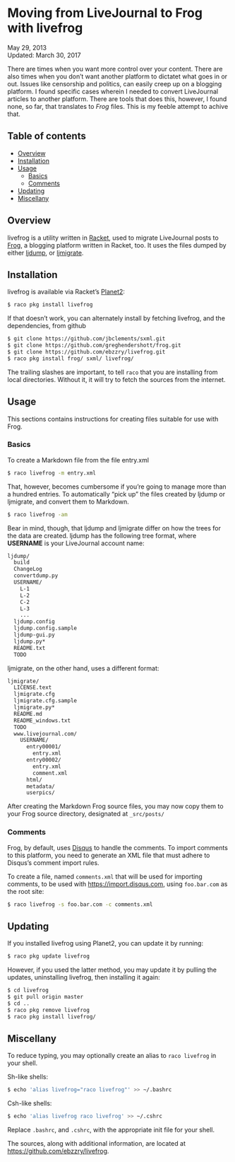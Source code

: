 Moving from LiveJournal to Frog with livefrog
=============================================

<div class="center">May 29, 2013</div>
<div class="center">Updated: March 30, 2017</div>

There are times when you want more control over your content. There are also times when you don’t
want another platform to dictatet what goes in or out. Issues like censorship and politics, can
easily creep up on a blogging platform. I found specific cases wherein I needed to convert
LiveJournal articles to another platform. There are tools that does this, however, I found none, so
far, that translates to _Frog_ files. This is my feeble attempt to achive that.


Table of contents
-----------------

- [Overview](#overview)
- [Installation](#installation)
- [Usage](#usage)
  + [Basics](#basics)
  + [Comments](#comments)
- [Updating](#updating)
- [Miscellany](#miscellany)


Overview <a name="overview"></a>
----------------------------------------

livefrog is a utility written in [Racket](http://racket-lang.org), used to migrate LiveJournal posts
to [Frog](https://github.com/greghendershott/frog/), a blogging platform written in Racket, too. It
uses the files dumped by either [ljdump](http://hewgill.com/ljdump/),
or [ljmigrate](https://github.com/ceejbot/ljmigrate).


Installation <a name="installation"></a>
----------------------------------------

livefrog is available via Racket’s [Planet2](https://pkg.racket-lang.org):

```bash
$ raco pkg install livefrog
```

If that doesn’t work, you can alternately install by fetching livefrog, and the dependencies, from
github

```bash
$ git clone https://github.com/jbclements/sxml.git
$ git clone https://github.com/greghendershott/frog.git
$ git clone https://github.com/ebzzry/livefrog.git
$ raco pkg install frog/ sxml/ livefrog/
```

The trailing slashes are important, to tell `raco` that you are installing from local
directories. Without it, it will try to fetch the sources from the internet.


Usage  <a name="usage"></a>
---------------------------

This sections contains instructions for creating files suitable for use with Frog.


### Basics <a name="basics"></a>

To create a Markdown file from the file entry.xml

```bash
$ raco livefrog -m entry.xml
```

That, however, becomes cumbersome if you’re going to manage more than a hundred entries. To
automatically “pick up” the files created by ljdump or ljmigrate, and convert them to Markdown.

```bash
$ raco livefrog -am
```

Bear in mind, though, that ljdump and ljmigrate differ on how the trees for the data are
created. ljdump has the following tree format, where **USERNAME** is your LiveJournal account name:

```bash
ljdump/
  build
  ChangeLog
  convertdump.py
  USERNAME/
    L-1
    L-2
    C-2
    L-3
    ...
  ljdump.config
  ljdump.config.sample
  ljdump-gui.py
  ljdump.py*
  README.txt
  TODO
```

ljmigrate, on the other hand, uses a different format:

```bash
ljmigrate/
  LICENSE.text
  ljmigrate.cfg
  ljmigrate.cfg.sample
  ljmigrate.py*
  README.md
  README_windows.txt
  TODO
  www.livejournal.com/
    USERNAME/
      entry00001/
        entry.xml
      entry00002/
        entry.xml
        comment.xml
      html/
      metadata/
      userpics/
```

After creating the Markdown Frog source files, you may now copy them to your Frog source directory,
designated at `_src/posts/`


### Comments <a name="comments"></a>

Frog, by default, uses [Disqus](https://disqus.com) to handle the comments. To import comments to
this platform, you need to generate an XML file that must adhere to Disqus’s comment import rules.

To create a file, named `comments.xml` that will be used for importing comments, to be used
with <https://import.disqus.com>, using `foo.bar.com` as the root site:

```bash
$ raco livefrog -s foo.bar.com -c comments.xml
```


Updating <a name="updating"></a>
--------------------------------

If you installed livefrog using Planet2, you can update it by running:

```bash
$ raco pkg update livefrog
```

However, if you used the latter method, you may update it by pulling the updates, uninstalling
livefrog, then installing it again:

```bash
$ cd livefrog
$ git pull origin master
$ cd ..
$ raco pkg remove livefrog
$ raco pkg install livefrog/
```


Miscellany <a name="miscellany"></a>
------------------------------------

To reduce typing, you may optionally create an alias to `raco livefrog` in your shell.

Sh-like shells:

```bash
$ echo 'alias livefrog="raco livefrog"' >> ~/.bashrc
```

Csh-like shells:

```bash
$ echo 'alias livefrog raco livefrog' >> ~/.cshrc
```

Replace `.bashrc`, and `.cshrc`, with the appropriate init file for your shell.

The sources, along with additional information, are located at <https://github.com/ebzzry/livefrog>.

